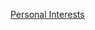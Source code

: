 
[Personal Interests](https://www.notion.so/liu00222/Personal-Interests-60d6d6813caf48ccbd816559e1ab447e)

